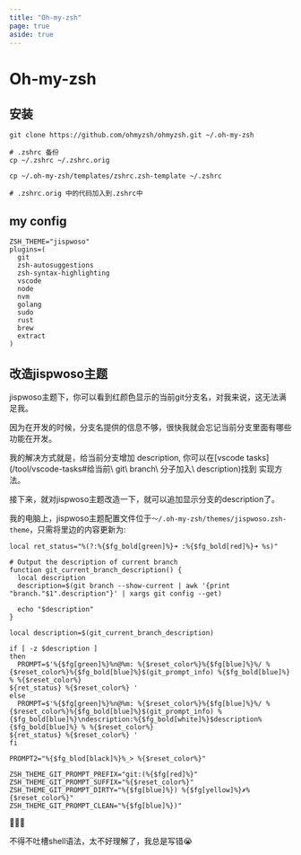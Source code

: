 ```yaml
---
title: "Oh-my-zsh"
page: true
aside: true
---
```


# Oh-my-zsh

## 安装

```shell
git clone https://github.com/ohmyzsh/ohmyzsh.git ~/.oh-my-zsh

# .zshrc 备份
cp ~/.zshrc ~/.zshrc.orig

cp ~/.oh-my-zsh/templates/zshrc.zsh-template ~/.zshrc

# .zshrc.orig 中的代码加入到.zshrc中
```

## my config

```shell
ZSH_THEME="jispwoso"
plugins=(
  git
  zsh-autosuggestions
  zsh-syntax-highlighting
  vscode
  node
  nvm
  golang
  sudo
  rust
  brew
  extract
)
```

## 改造jispwoso主题
jispwoso主题下，你可以看到红颜色显示的当前git分支名，对我来说，这无法满足我。

因为在开发的时候，分支名提供的信息不够，很快我就会忘记当前分支里面有哪些功能在开发。

我的解决方式就是，给当前分支增加 description, 你可以在[vscode tasks](/tool/vscode-tasks#给当前\ git\ branch\ 分子加入\ description)找到
实现方法。

接下来，就对jispwoso主题改造一下，就可以追加显示分支的description了。

我的电脑上，jispwoso主题配置文件位于`～/.oh-my-zsh/themes/jispwoso.zsh-theme`，只需将里边的内容更新为:
```shell
local ret_status="%(?:%{$fg_bold[green]%}➜ :%{$fg_bold[red]%}➜ %s)"

# Output the description of current branch
function git_current_branch_description() {
  local description
  description=$(git branch --show-current | awk '{print "branch."$1".description"}' | xargs git config --get)

  echo "$description"
}

local description=$(git_current_branch_description)

if [ -z $description ]
then 
  PROMPT=$'%{$fg[green]%}%n@%m: %{$reset_color%}%{$fg[blue]%}%/ %{$reset_color%}%{$fg_bold[blue]%}$(git_prompt_info) %{$fg_bold[blue]%} % %{$reset_color%}
${ret_status} %{$reset_color%} '
else 
  PROMPT=$'%{$fg[green]%}%n@%m: %{$reset_color%}%{$fg[blue]%}%/ %{$reset_color%}%{$fg_bold[blue]%}$(git_prompt_info) %{$fg_bold[blue]%}\ndescription:%{$fg_bold[white]%}$description%{$fg_bold[blue]%} % %{$reset_color%}
${ret_status} %{$reset_color%} '
fi

PROMPT2="%{$fg_blod[black]%}%_> %{$reset_color%}"

ZSH_THEME_GIT_PROMPT_PREFIX="git:(%{$fg[red]%}"
ZSH_THEME_GIT_PROMPT_SUFFIX="%{$reset_color%}"
ZSH_THEME_GIT_PROMPT_DIRTY="%{$fg[blue]%}) %{$fg[yellow]%}✗%{$reset_color%}"
ZSH_THEME_GIT_PROMPT_CLEAN="%{$fg[blue]%})"
```

🎉🎉🎉

不得不吐槽shell语法，太不好理解了，我总是写错😭

<Giscus />

